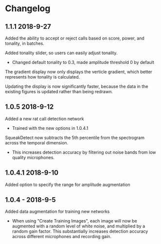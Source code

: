 # Changelog

## 1.1.1 2018-9-27
Added the ability to accept or reject calls based on score, power, and tonality, in batches.

Added tonality slider, so users can easily adjust tonality.
 - Changed default tonality to 0.3, made amplitude threshold 0 by default
 
The gradient display now only displays the verticle gradient, which better represents how tonality is calculated.
 
Updating the display is now significantly faster, because the data in the existing figures is updated rather than being redrawn.

 
## 1.0.5 2018-9-12
Added a new rat call detection network
 - Trained with the new options in 1.0.4.1
	
SqueakDetect now subtracts the 5th percentile from the spectrogram across the temporal dimension.
 - This increases detection accuracy by filtering out noise bands from low quality microphones.
## 1.0.4.1 2018-9-10
Added option to specify the range for amplitude augmentation

## 1.0.4 - 2018-9-5
Added data augmentation for training new networks 
 - When using "Create Training Images", each image will now be augmented with a random level of white noise, and multiplied by a random gain factor. This substantially increases detection accuracy across different microphones and recording gain.
